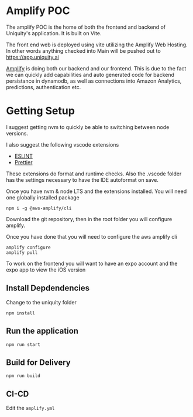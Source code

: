 # Amplify POC

The amplify POC is the home of both the frontend and backend of Uniquity's application. It is built on Vite.

The front end web is deployed using vite utilizing the Amplify Web Hosting. In other words anything checked into Main will be pushed out to https://app.uniquity.ai

[Amplify](https://aws.amazon.com/amplify/) is doing both our backend and our frontend. This is due to the fact we can quickly add capabilities and auto generated code for backend persistance in dynamodb, as well as connections into Amazon Analytics, predictions, authentication etc.

# Getting Setup

I suggest getting nvm to quickly be able to switching between node versions.

I also suggest the following vscode extensions

- [ESLINT](https://marketplace.visualstudio.com/items?itemName=dbaeumer.vscode-eslint)
- [Prettier](https://marketplace.visualstudio.com/items?itemName=esbenp.prettier-vscode)

These extensions do format and runtime checks. Also the .vscode folder has the settings necessary to have the IDE autoformat on save.

Once you have nvm & node LTS and the extensions installed. You will need one globally installed package

```
npm i -g @aws-amplify/cli
```

Download the git repository, then in the root folder you will configure amplify.

Once you have done that you will need to configure the aws amplify cli

```
amplify configure
amplify pull
```

To work on the frontend you will want to have an expo account and the expo app to view the iOS version

## Install Depdendencies

Change to the uniquity folder

```
npm install
```

## Run the application

```
npm run start
```

## Build for Delivery

```
npm run build
```

## CI-CD

Edit the `amplify.yml`
